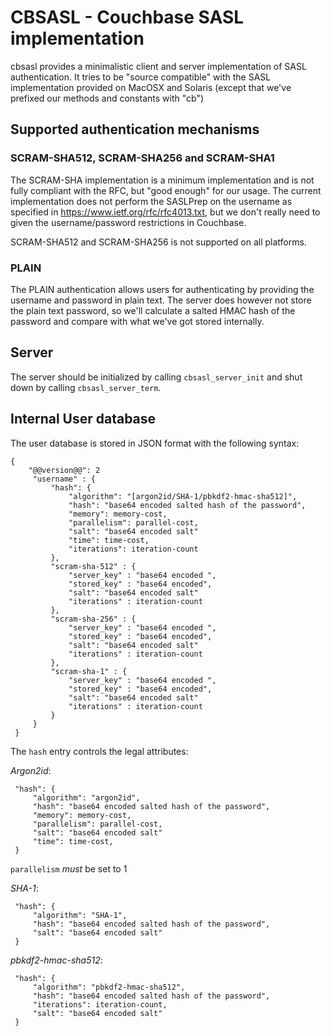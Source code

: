# CBSASL - Couchbase SASL implementation

cbsasl provides a minimalistic client and server implementation of SASL
authentication. It tries to be "source compatible" with the SASL
implementation provided on MacOSX and Solaris (except that we've
prefixed our methods and constants with "cb")

## Supported authentication mechanisms

### SCRAM-SHA512, SCRAM-SHA256 and SCRAM-SHA1

The SCRAM-SHA implementation is a minimum implementation and is not fully
compliant with the RFC, but "good enough" for our usage. The current
implementation does not perform the SASLPrep on the username as specified
in https://www.ietf.org/rfc/rfc4013.txt, but we don't really need to
given the username/password restrictions in Couchbase.

SCRAM-SHA512 and SCRAM-SHA256 is not supported on all platforms.

### PLAIN

The PLAIN authentication allows users for authenticating by providing
the username and password in plain text. The server does however not
store the plain text password, so we'll calculate a salted HMAC hash
of the password and compare with what we've got stored internally.

## Server

The server should be initialized by calling `cbsasl_server_init` and shut
down by calling `cbsasl_server_term`.

## Internal User database

The user database is stored in JSON format with the following syntax:

    {
        "@@version@@": 2
         "username" : {
             "hash": {
                 "algorithm": "[argon2id/SHA-1/pbkdf2-hmac-sha512]",
                 "hash": "base64 encoded salted hash of the password",
                 "memory": memory-cost,
                 "parallelism": parallel-cost,
                 "salt": "base64 encoded salt"
                 "time": time-cost,
                 "iterations": iteration-count
             },
             "scram-sha-512" : {
                 "server_key" : "base64 encoded ",
                 "stored_key" : "base64 encoded",
                 "salt": "base64 encoded salt"
                 "iterations" : iteration-count
             },
             "scram-sha-256" : {
                 "server_key" : "base64 encoded ",
                 "stored_key" : "base64 encoded",
                 "salt": "base64 encoded salt"
                 "iterations" : iteration-count
             },
             "scram-sha-1" : {
                 "server_key" : "base64 encoded ",
                 "stored_key" : "base64 encoded",
                 "salt": "base64 encoded salt"
                 "iterations" : iteration-count
             }
         }
     }

The `hash` entry controls the legal attributes:

*Argon2id*:

     "hash": {
         "algorithm": "argon2id",
         "hash": "base64 encoded salted hash of the password",
         "memory": memory-cost,
         "parallelism": parallel-cost,
         "salt": "base64 encoded salt"
         "time": time-cost,
     }

`parallelism` *must* be set to 1

*SHA-1*:

     "hash": {
         "algorithm": "SHA-1",
         "hash": "base64 encoded salted hash of the password",
         "salt": "base64 encoded salt"
     }

*pbkdf2-hmac-sha512*:

     "hash": {
         "algorithm": "pbkdf2-hmac-sha512",
         "hash": "base64 encoded salted hash of the password",
         "iterations": iteration-count,
         "salt": "base64 encoded salt"
     }
